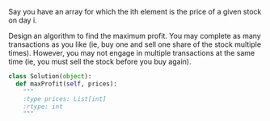 Say you have an array for which the ith element is the price of a given stock on day i.

Design an algorithm to find the maximum profit. You may complete as many transactions as you like (ie, buy one and sell one share of the stock multiple times). However, you may not engage in multiple transactions at the same time (ie, you must sell the stock before you buy again).


```python
class Solution(object):
  def maxProfit(self, prices):
    """
    :type prices: List[int]
    :rtype: int
    """
```
